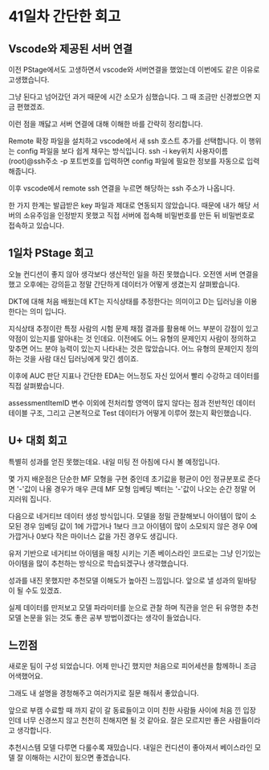 # 41일차 간단한 회고

## Vscode와 제공된 서버 연결

이전 PStage에서도 고생하면서 vscode와 서버연결을 했었는데 이번에도 같은 이유로 고생했습니다.

그냥 된다고 넘어갔던 과거 때문에 시간 소모가 심했습니다. 그 때 조금만 신경썼으면 지금 편했겠죠.

이런 점을 깨닳고 서버 연결에 대해 이해한 바를 간략히 정리합니다.

Remote 확장 파일을 설치하고 vscode에서 새 ssh 호스트 추가를 선택합니다. 이 행위는 config 파일을 보다 쉽게 채우는 방식입니다. ssh -i key위치 사용자이름(root)@ssh주소 -p 포트번호를 입력하면 config 파일에 필요한 정보를 자동으로 입력해줍니다.

이후 vscode에서 remote ssh 연결을 누르면 해당하는 ssh 주소가 나옵니다.

한 가지 한계는 발급받은 key 파일과 제대로 연동되지 않았습니다. 때문에 내가 해당 서버의 소유주임을 인정받지 못했고 직접 서버에 접속해 비밀번호를 만든 뒤 비밀번호로 접속하고 있습니다.

## 1일차 PStage 회고

오늘 컨디션이 좋지 않아 생각보다 생산적인 일을 하진 못했습니다. 오전엔 서버 연결을 했고 오후에는 강의듣고 정말 간단하게 데이터가 어떻게 생겼는지 살펴봤습니다.

DKT에 대해 처음 배웠는데 KT는 지식상태를 추정한다는 의미이고 D는 딥러닝을 이용한다는 의미 입니다.

지식상태 추정이란 특정 사람의 시험 문제 채점 결과를 활용해 어느 부분이 강점이 있고 약점이 있는지를 알아내는 것 인데요. 이전에도 어느 유형의 문제인지 사람이 정의하고 맞추면 어느 분야 능력이 있는지 나타내는 것은 많았습니다. 어느 유형의 문제인지 정의하는 것을 사람 대신 딥러닝에게 맞긴 셈이죠.

이후에 AUC 판단 지표나 간단한 EDA는 어느정도 자신 있어서 빨리 수강하고 데이터를 직접 살펴봤습니다.

assessmentItemID 변수 이외에 전처리할 영역이 많지 않다는 점과 전반적인 데이터 테이블 구조, 그리고 근본적으로 Test 데이터가 어떻게 이루어 졌는지 확인했습니다.

## U+ 대회 회고

특별히 성과를 얻진 못했는데요. 내일 미팅 전 아침에 다시 볼 예정입니다.

몇 가지 배운점은 단순한 MF 모형을 구현 중인데 초기값을 평균이 0인 정규분포로 준다면 '-'값이 나올 경우가 매우 큰데 MF 모형 임베딩 벡터는 '-'값이 나오는 순간 정말 어지러워 집니다.

다음으로 네거티브 데이터 생성 방식입니다. 모델을 정밀 관찰해보니 아이템이 많이 소모된 경우 임베딩 값이 1에 가깝거나 1보다 크고 아이템이 많이 소모되지 않은 경우 0에 가깝거나 0보다 작은 마이너스 값을 가진 경우도 생깁니다.

유저 기반으로 네거티브 아이템을 매칭 시키는 기존 베이스라인 코드로는 그냥 인기있는 아이템을 많이 추천하는 방식으로 학습되겠구나 생각했습니다.

성과를 내진 못했지만 추천모델 이해도가 높아진 느낌입니다. 앞으로 낼 성과의 밑바탕이 될 수도 있겠죠.

실제 데이터를 만저보고 모델 파라미터를 눈으로 관찰 하며 직관을 얻은 뒤 유명한 추천 모델 논문을 읽는 것도 좋은 공부 방법이겠다는 생각이 들었습니다.

## 느낀점

새로운 팀이 구성 되었습니다. 어제 만나긴 했지만 처음으로 피어세션을 함께하니 조금 어색했어요.

그래도 내 설명을 경청해주고 여러가지로 질문 해줘서 좋았습니다.

앞으로 부캠 수료할 때 까지 같이 갈 동료들이고 이미 친한 사람들 사이에 처음 낀 입장인데 너무 신경쓰지 않고 천천히 친해지면 될 것 같아요. 잘은 모르지만 좋은 사람들이라고 생각합니다.

추천시스템 모델 다루면 다룰수록 재밌습니다. 내일은 컨디션이 좋아져서 베이스라인 모델 잘 이해하는 시간이 됬으면 좋겠습니다.